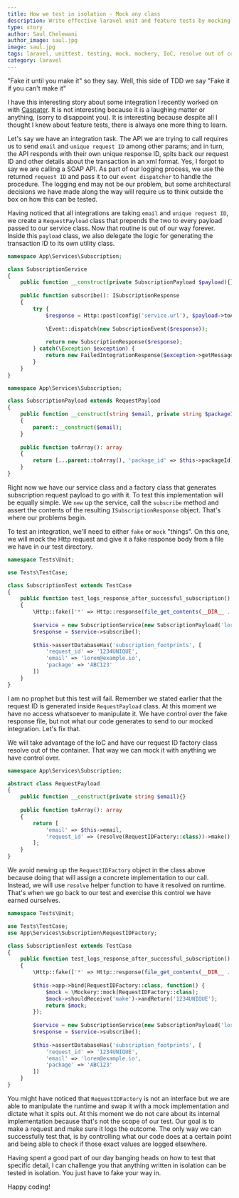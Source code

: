 ```yaml
---
title: How we test in isolation - Mock any class
description: Write effective laravel unit and feature tests by mocking out any part of the application you want to manipulate
type: story
author: Saul Chelewani
author_image: saul.jpg
image: saul.jpg
tags: laravel, unittest, testing, mock, mockery, IoC, resolve out of container
category: laravel
---
```

"Fake it until you make it" so they say. Well, this side of TDD we say "Fake it if you can't make it"

I have this interesting story about some integration I recently worked on with [Caspater](https://github.com/caspater).
It is not interesting because it is a laughing matter or anything, (sorry to disappoint you). It is
interesting because despite all I thought I knew about feature tests, there is always one more thing to learn.

Let's say we have an integration task. The API we are trying to call requires us to send `email` and `unique request ID`
among other params; and in turn, the API responds with their own unique response ID, spits back our request ID and other
details about the transaction in an xml format. Yes, I forgot to say we are calling a SOAP API.
As part of our logging process, we use the returned `request ID` and pass it 
to our `event dispatcher` to handle the procedure. The logging end may not be our problem, but some architectural decisions
we have made along the way will require us to think outside the box on how this can be tested. 

Having noticed that all integrations are taking `email` and `unique request ID`, we create a `RequestPayload` class
that prepends the two to every payload passed to our service class. Now that routine is out of our way forever. Inside
this `payload` class, we also delegate the logic for generating the transaction ID to its own utility class.

```php
namespace App\Services\Subscription;

class SubscriptionService
{
    public function __construct(private SubscriptionPayload $payload){}
    
    public function subscribe(): ISubscriptionResponse
    {
        try {
            $response = Http::post(config('service.url'), $payload->toArray());
                
            \Event::dispatch(new SubscriptionEvent($response));
            
            return new SubscriptionResponse($response);
        } catch(\Exception $exception) {
            return new FailedIntegrationResponse($exception->getMessage());
        }       
    }
}
```

```php
namespace App\Services\Subscription;

class SubscriptionPayload extends RequestPayload
{
    public function __construct(string $email, private string $packageId)
    {
        parent::__construct($email);
    }
    
    public function toArray(): array
    {
        return [...parent::toArray(), 'package_id' => $this->packageId];
    }    
}
```
Right now we have our service class and a factory class that generates subscription request payload to go with it.
To test this implementation will be equally simple. We `new` up the service, call the `subscribe` method and assert
the contents of the resulting `ISubscriptionResponse` object. That's where our problems begin.

To test an integration, we'll need to either `fake` or `mock` "things". On this one, we will mock the Http request and 
give it a fake response body from a file we have in our test directory.

```php
namespace Tests\Unit;

use Tests\TestCase;

class SubscriptionTest extends TestCase
{
    public function test_logs_response_after_successful_subscription()
    {
        \Http::fake(['*' => Http::response(file_get_contents(__DIR__ . '/fake_response.xml'))]);
        
        $service = new SubscriptionService(new SubscriptionPayload('lorem@example.io', 'ABC123'));
        $response = $service->subscribe();
        
        $this->assertDatabaseHas('subscription_footprints', [
            'request_id' => '1234UNIQUE',
            'email' => 'lorem@example.io',
            'package' => 'ABC123'
        ])
    }
}
```
I am no prophet but this test will fail. Remember we stated earlier that the request ID is generated inside 
`RequestPayload` class. At this moment we have no access whatsoever to manipulate it. We have control over the fake
response file, but not what our code generates to send to our mocked integration. Let's fix that.

We will take advantage of the IoC and have our request ID factory class resolve out of the container. That way we can
mock it with anything we have control over.

```php
namespace App\Services\Subscription;

abstract class RequestPayload
{
    public function __construct(private string $email){}
    
    public function toArray(): array
    {
        return [
            'email' => $this->email,
            'request_id' => (resolve(RequestIDFactory::class))->make(),
        ];
    } 
} 
```
We avoid newing up the `RequestIDFactory` object in the class above because doing that will assign a concrete 
implementation to our call. Instead, we will use `resolve` helper function to have it resolved on runtime. That's
when we go back to our test and exercise this control we have earned ourselves.
```php
namespace Tests\Unit;

use Tests\TestCase;
use App\Services\Subscription\RequestIDFactory;

class SubscriptionTest extends TestCase
{
    public function test_logs_response_after_successful_subscription()
    {
        \Http::fake(['*' => Http::response(file_get_contents(__DIR__ . '/fake_response.xml'))]);
        
        $this->app->bind(RequestIDFactory::class, function() {
            $mock = \Mockery::mock(RequestIDFactory::class);
            $mock->shouldReceive('make')->andReturn('1234UNIQUE');
            return $mock;
        });
        
        $service = new SubscriptionService(new SubscriptionPayload('lorem@example.io', 'ABC123'));
        $response = $service->subscribe();
        
        $this->assertDatabaseHas('subscription_footprints', [
            'request_id' => '1234UNIQUE',
            'email' => 'lorem@example.io',
            'package' => 'ABC123'
        ])
    }
}
```
You might have noticed that `RequestIDFactory` is not an interface but we are able to manipulate the runtime and swap
it with a mock implementation and dictate what it spits out. At this moment we do not care about its internal implementation
because that's not the scope of our test. Our goal is to make a request and make sure it logs the outcome. The only way
we can successfully test that, is by controlling what our code does at a certain point and being able to check if those
exact values are logged elsewhere.

Having spent a good part of our day banging heads on how to test that specific detail, I can challenge you that anything
written in isolation can be tested in isolation. You just have to fake your way in.

Happy coding!

